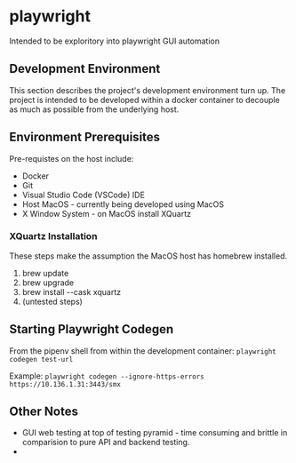 # playwright

Intended to be exploritory into playwright GUI automation

## Development Environment

This section describes the project's development environment turn up.  The project is intended to be developed within a docker container to decouple as much as possible from the underlying host.  

## Environment Prerequisites

Pre-requistes on the host include: 

*  Docker
*  Git
*  Visual Studio Code (VSCode) IDE
*  Host MacOS - currently being developed using MacOS
*  X Window System - on MacOS install XQuartz

### XQuartz Installation

These steps make the assumption the MacOS host has homebrew installed.

1. brew update
2. brew upgrade
3. brew install --cask xquartz
4. (untested steps)


## Starting Playwright Codegen

From the pipenv shell from within the development container: `playwright codegen test-url`

Example: `playwright codegen --ignore-https-errors https://10.136.1.31:3443/smx`

## Other Notes 

*  GUI web testing at top of testing pyramid - time consuming and brittle in comparision to pure API and backend testing.
*  